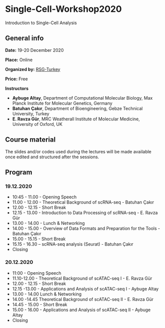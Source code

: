 # Single-Cell-Workshop2020
Introduction to Single-Cell Analysis

## General info

**Date:** 19-20 December 2020

**Place:** Online

**Organized by:** [RSG-Turkey](https://rsgturkey.com/en/)

**Price:** Free

**Instructors**
- **Aybuge Altay**, Department of Computational Molecular Biology, Max Planck Institute for Molecular Genetics, Germany
- **Batuhan Çakır**, Department of Bioengineering, Gebze Technical University, Turkey
- **E. Ravza Gür**, MRC Weatherall Institute of Molecular Medicine, University of Oxford, UK

## Course material
The slides and/or codes used during the lectures will be made available once edited and structured after the sessions.

## Program

### 19.12.2020

* 10:45 - 11.00 - Opening Speech
* 11.00 - 12.00 - Theoretical Background of scRNA-seq - Batuhan Çakır
* 12.00 - 12.15 - Short Break
* 12.15 - 13.00 - Introduction to Data Processing of scRNA-seq - E. Ravza Gür
* 13.00 - 14.00 - Lunch & Networking
* 14.00 - 15.00 - Overview of Data Formats and Preparation for the Tools - Batuhan Çakır
* 15.00 - 15.15 - Short Break
* 15.15 - 16.30 – scRNA-seq analysis (Seurat) - Batuhan Çakır
* Closing

### 20.12.2020

* 11:00 - Opening Speech
* 11.10-12.00 - Theoretical Background of scATAC-seq I - E. Ravza Gür
* 12.00 - 12.15 - Short Break
* 12.15 -13.00 - Applications and Analysis of scATAC-seq I - Aybuge Altay
* 13.00 - 14.00 Lunch & Networking
* 14.00 -14.45 Theoretical Background of scATAC-seq II - E. Ravza Gür
* 14.45 - 15.00 - Short Break
* 15.00 - 16.00 - Applications and Analysis of scATAC-seq II - Aybuge Altay
* Closing

